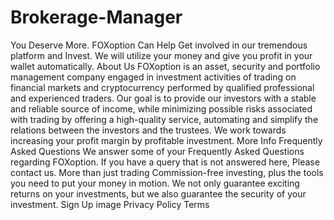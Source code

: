 # Brokerage-Manager
You Deserve More. FOXoption Can Help Get involved in our tremendous platform and Invest. We will utilize your money and give you profit in your wallet automatically.  About Us FOXoption is an asset, security and portfolio management company engaged in investment activities of trading on financial markets and cryptocurrency performed by qualified professional and experienced traders.  Our goal is to provide our investors with a stable and reliable source of income, while minimizing possible risks associated with trading by offering a high-quality service, automating and simplify the relations between the investors and the trustees. We work towards increasing your profit margin by profitable investment.  More Info Frequently Asked Questions We answer some of your Frequently Asked Questions regarding FOXoption. If you have a query that is not answered here, Please contact us.  More than just trading Commission-free investing, plus the tools you need to put your money in motion. We not only guarantee exciting returns on your investments, but we also guarantee the security of your investment.  Sign Up image Privacy Policy Terms

